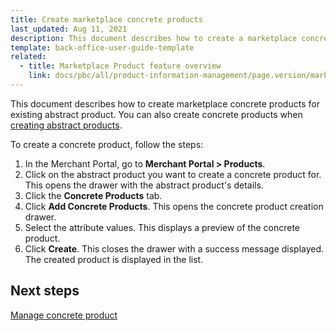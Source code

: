 ```yaml
---
title: Create marketplace concrete products
last_updated: Aug 11, 2021
description: This document describes how to create a marketplace concrete product in the Merchant Portal.
template: back-office-user-guide-template
related:
  - title: Marketplace Product feature overview
    link: docs/pbc/all/product-information-management/page.version/marketplace/marketplace-product-feature-overview.html
---
```


This document describes how to create marketplace concrete products for existing abstract product. You can also create concrete products when [creating abstract products](/docs/pbc/all/product-information-management/{{site.version}}/marketplace/manage-in-the-merchant-portal/abstract-products/create-marketplace-abstract-products.html).

To create a concrete product, follow the steps:

1. In the Merchant Portal, go to **Merchant Portal&nbsp;<span aria-label="and then">></span> Products**.
2. Click on the abstract product you want to create a concrete product for.
  This opens the drawer with the abstract product's details.
3. Click the **Concrete Products** tab.
4. Click **Add Concrete Products**.
  This opens the concrete product creation drawer.
5. Select the attribute values.
  This displays a preview of the concrete product.
6. Click **Create**.
This closes the drawer with a success message displayed. The created product is displayed in the list.

## Next steps

[Manage concrete product](/docs/pbc/all/product-information-management/{{page.version}}/marketplace/manage-in-the-merchant-portal/concrete-products/edit-marketplace-concrete-products.html)
